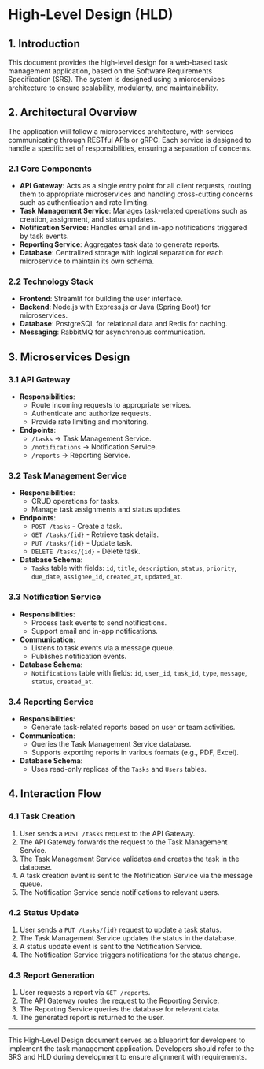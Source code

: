 # High-Level Design (HLD)

## 1. Introduction

This document provides the high-level design for a web-based task management application, based on the Software Requirements Specification (SRS). The system is designed using a microservices architecture to ensure scalability, modularity, and maintainability.

## 2. Architectural Overview

The application will follow a microservices architecture, with services communicating through RESTful APIs or gRPC. Each service is designed to handle a specific set of responsibilities, ensuring a separation of concerns.

### 2.1 Core Components
- **API Gateway**: Acts as a single entry point for all client requests, routing them to appropriate microservices and handling cross-cutting concerns such as authentication and rate limiting.
- **Task Management Service**: Manages task-related operations such as creation, assignment, and status updates.
- **Notification Service**: Handles email and in-app notifications triggered by task events.
- **Reporting Service**: Aggregates task data to generate reports.
- **Database**: Centralized storage with logical separation for each microservice to maintain its own schema.

### 2.2 Technology Stack
- **Frontend**: Streamlit for building the user interface.
- **Backend**: Node.js with Express.js or Java (Spring Boot) for microservices.
- **Database**: PostgreSQL for relational data and Redis for caching.
- **Messaging**: RabbitMQ for asynchronous communication.

## 3. Microservices Design

### 3.1 API Gateway
- **Responsibilities**:
  - Route incoming requests to appropriate services.
  - Authenticate and authorize requests.
  - Provide rate limiting and monitoring.
- **Endpoints**:
  - `/tasks` -> Task Management Service.
  - `/notifications` -> Notification Service.
  - `/reports` -> Reporting Service.
  
### 3.2 Task Management Service
- **Responsibilities**:
  - CRUD operations for tasks.
  - Manage task assignments and status updates.
- **Endpoints**:
  - `POST /tasks` - Create a task.
  - `GET /tasks/{id}` - Retrieve task details.
  - `PUT /tasks/{id}` - Update task.
  - `DELETE /tasks/{id}` - Delete task.
- **Database Schema**:
  - `Tasks` table with fields: `id`, `title`, `description`, `status`, `priority`, `due_date`, `assignee_id`, `created_at`, `updated_at`.

### 3.3 Notification Service
- **Responsibilities**:
  - Process task events to send notifications.
  - Support email and in-app notifications.
- **Communication**:
  - Listens to task events via a message queue.
  - Publishes notification events.
- **Database Schema**:
  - `Notifications` table with fields: `id`, `user_id`, `task_id`, `type`, `message`, `status`, `created_at`.

### 3.4 Reporting Service
- **Responsibilities**:
  - Generate task-related reports based on user or team activities.
- **Communication**:
  - Queries the Task Management Service database.
  - Supports exporting reports in various formats (e.g., PDF, Excel).
- **Database Schema**:
  - Uses read-only replicas of the `Tasks` and `Users` tables.


## 4. Interaction Flow

### 4.1 Task Creation
1. User sends a `POST /tasks` request to the API Gateway.
2. The API Gateway forwards the request to the Task Management Service.
3. The Task Management Service validates and creates the task in the database.
4. A task creation event is sent to the Notification Service via the message queue.
5. The Notification Service sends notifications to relevant users.

### 4.2 Status Update
1. User sends a `PUT /tasks/{id}` request to update a task status.
2. The Task Management Service updates the status in the database.
3. A status update event is sent to the Notification Service.
4. The Notification Service triggers notifications for the status change.

### 4.3 Report Generation
1. User requests a report via `GET /reports`.
2. The API Gateway routes the request to the Reporting Service.
3. The Reporting Service queries the database for relevant data.
4. The generated report is returned to the user.

---

This High-Level Design document serves as a blueprint for developers to implement the task management application. Developers should refer to the SRS and HLD during development to ensure alignment with requirements.

